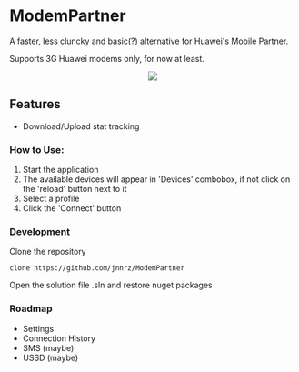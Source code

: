 # ModemPartner

A faster, less cluncky and basic(?) alternative for Huawei's Mobile Partner.

Supports 3G Huawei modems only, for now at least.

<p align="center">
	<img src="https://raw.githubusercontent.com/jnnrz/ModemPartner/master/Screenshots/mp.jpg">
</p>

## Features
* Download/Upload stat tracking

### How to Use:

1) Start the application  
2) The available devices will appear in 'Devices' combobox, if not click on the 'reload' button next to it
3) Select a profile
4) Click the 'Connect' button

### Development

Clone the repository
``` 
clone https://github.com/jnnrz/ModemPartner
```

Open the solution file .sln and restore nuget packages


### Roadmap
* Settings
* Connection History
* SMS (maybe)
* USSD (maybe)